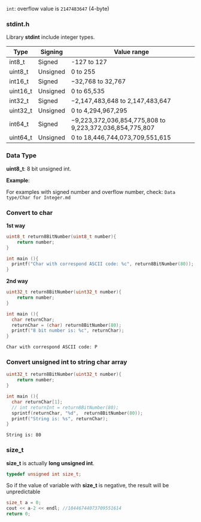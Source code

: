 ``int``: overflow value is ``2147483647`` (4-byte)

### stdint.h

Library **stdint** include integer types.

| Type | Signing|Value range|
| ------- |------|------|
|int8_t |Signed|-127 to 127|		
|uint8_t |Unsigned|0 to 255|		
|int16_t |Signed|−32,768 to 32,767|
|uint16_t |Unsigned|0 to 65,535|
|int32_t |Signed|−2,147,483,648 to 2,147,483,647|
|uint32_t|Unsigned|0 to 4,294,967,295|
|int64_t|Signed| −9,223,372,036,854,775,808	to 9,223,372,036,854,775,807|
|uint64_t|Unsigned|0 to 18,446,744,073,709,551,615|

### Data Type 

**uint8_t**: 8 bit unsigned int.

**Example**:

For examples with signed number and overflow number, check: ``Data type/Char for Integer.md``

### Convert to char

**1st way**

```c
uint8_t return8BitNumber(uint8_t number){
    return number;
}

int main (){
  printf("Char with correspond ASCII code: %c", return8BitNumber(80));
}
```

**2nd way**

```c
uint32_t return8BitNumber(uint32_t number){
    return number;
}

int main (){
  char returnChar;
  returnChar = (char) return8BitNumber(80);
  printf("8 bit number is: %c", returnChar);
}
```

```
Char with correspond ASCII code: P
```

### Convert unsigned int to string char array

```c
uint32_t return8BitNumber(uint32_t number){
    return number;
}

int main (){
  char returnChar[1];
  // int returnInt = return8BitNumber(80);
  sprintf(returnChar, "%d",  return8BitNumber(80));
  printf("String is: %s", returnChar);
}
```

```
String is: 80    
```

### size_t

**size_t** is actually **long unsigned int**.

```c
typedef unsigned int size_t;
```

So if the value of variable with **size_t** is negative, the result will be unpredictable

```c
size_t a = 0;
cout << a-2 << endl; //18446744073709551614
return 0;
```
